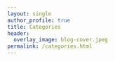 ```yaml
---
layout: single
author_profile: true
title: Categories
header:
  overlay_image: blog-cover.jpeg
permalink: /categories.html
---
```


